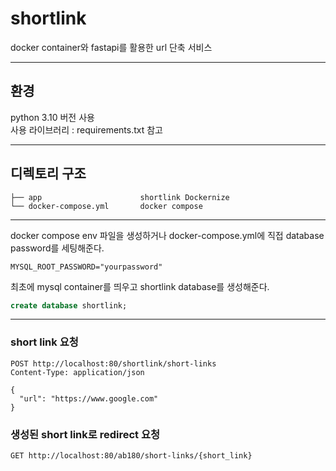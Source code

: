 # shortlink
docker container와 fastapi를 활용한 url 단축 서비스
***
## 환경
python 3.10 버전 사용  
사용 라이브러리 : requirements.txt 참고
***
## 디렉토리 구조
```
├── app                      shortlink Dockernize
└── docker-compose.yml       docker compose
```
***
docker compose env 파일을 생성하거나 docker-compose.yml에 직접 database password를 세팅해준다.  
```shell
MYSQL_ROOT_PASSWORD="yourpassword"
```
최초에 mysql container를 띄우고 shortlink database를 생성해준다.
```sql
create database shortlink;
```
***
### short link 요청
```http request
POST http://localhost:80/shortlink/short-links
Content-Type: application/json

{
  "url": "https://www.google.com"
}
```
### 생성된 short link로 redirect 요청
```http request
GET http://localhost:80/ab180/short-links/{short_link}
```
